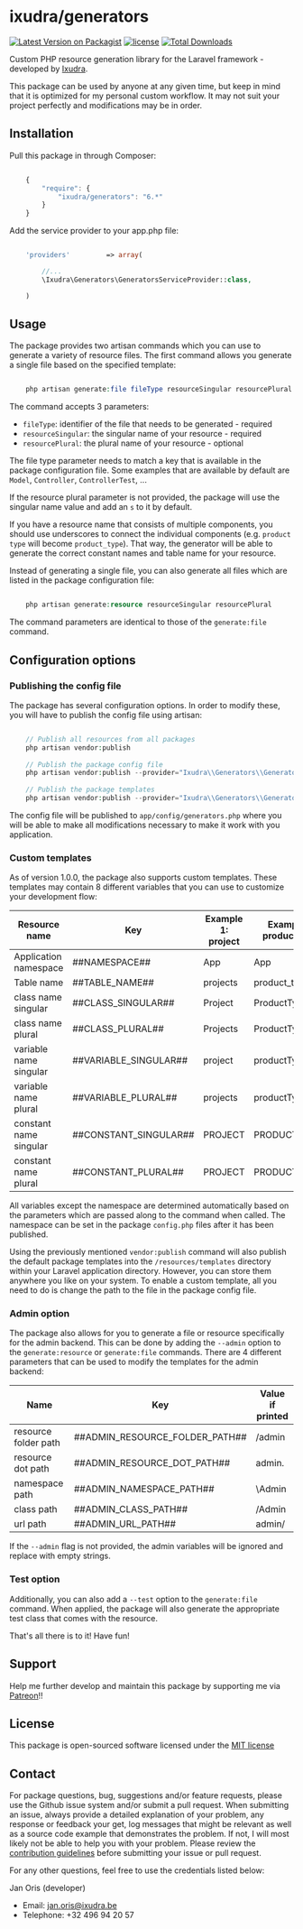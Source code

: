 ixudra/generators
========================

[![Latest Version on Packagist](https://img.shields.io/packagist/v/ixudra/generators.svg?style=flat-square)](https://packagist.org/packages/ixudra/generators)
[![license](https://img.shields.io/github/license/ixudra/generators.svg)]()
[![Total Downloads](https://img.shields.io/packagist/dt/ixudra/generators.svg?style=flat-square)](https://packagist.org/packages/ixudra/generators)

Custom PHP resource generation library for the Laravel framework - developed by [Ixudra](https://ixudra.be).

This package can be used by anyone at any given time, but keep in mind that it is optimized for my personal custom workflow. It may not suit your project perfectly and modifications may be in order.




## Installation

Pull this package in through Composer:

```js

    {
        "require": {
            "ixudra/generators": "6.*"
        }
    }

```

Add the service provider to your app.php file:

```php

    'providers'         => array(

        //...
        \Ixudra\Generators\GeneratorsServiceProvider::class,

    )

```




## Usage

The package provides two artisan commands which you can use to generate a variety of resource files. The first command allows you generate a single file based on the specified template:

```php

    php artisan generate:file fileType resourceSingular resourcePlural

```

The command accepts 3 parameters: 

 - `fileType`: identifier of the file that needs to be generated - required
 - `resourceSingular`: the singular name of your resource - required
 - `resourcePlural`: the plural name of your resource - optional
 
The file type parameter needs to match a key that is available in the package configuration file. Some examples that are available by default are `Model`, `Controller`, `ControllerTest`, ...
 
If the resource plural parameter is not provided, the package will use the singular name value and add an `s` to it by default.

If you have a resource name that consists of multiple components, you should use underscores to connect the individual components (e.g. `product type` will become `product_type`). That way, the generator will be able to generate the correct constant names and table name for your resource.

Instead of generating a single file, you can also generate all files which are listed in the package configuration file:

```php

    php artisan generate:resource resourceSingular resourcePlural

```

The command parameters are identical to those of the `generate:file` command.




## Configuration options

### Publishing the config file

The package has several configuration options. In order to modify these, you will have to publish the config file using artisan:

```php

    // Publish all resources from all packages
    php artisan vendor:publish
    
    // Publish the package config file
    php artisan vendor:publish --provider="Ixudra\\Generators\\GeneratorsServiceProvider" --tag="config"
    
    // Publish the package templates
    php artisan vendor:publish --provider="Ixudra\\Generators\\GeneratorsServiceProvider" --tag="templates"

```

The config file will be published to `app/config/generators.php` where you will be able to make all modifications necessary to make it work with you application.


### Custom templates

As of version 1.0.0, the package also supports custom templates. These templates may contain 8 different variables that you can use to customize your development flow:


| Resource name             | Key                       | Example 1: project    | Example 2: product_type   |
|---------------------------|---------------------------|-----------------------|---------------------------|
| Application namespace     | ##NAMESPACE##             | App                   | App                       |
| Table name                | ##TABLE_NAME##            | projects              | product_types             |
| class name singular       | ##CLASS_SINGULAR##        | Project               | ProductType               |
| class name plural         | ##CLASS_PLURAL##          | Projects              | ProductTypes              |
| variable name singular    | ##VARIABLE_SINGULAR##     | project               | productType               |
| variable name plural      | ##VARIABLE_PLURAL##       | projects              | productTypes              |
| constant name singular    | ##CONSTANT_SINGULAR##     | PROJECT               | PRODUCT_TYPE              |
| constant name plural      | ##CONSTANT_PLURAL##       | PROJECT               | PRODUCT_TYPES             |


All variables except the namespace are determined automatically based on the parameters which are passed along to the command when called. The namespace can be set in the package `config.php` files after it has been published.

Using the previously mentioned `vendor:publish` command will also publish the default package templates into the `/resources/templates` directory within your Laravel application directory. However, you can store them anywhere you like on your system. To enable a custom template, all you need to do is change the path to the file in the package config file.


### Admin option

The package also allows for you to generate a file or resource specifically for the admin backend. This can be done by adding the `--admin` option to the `generate:resource` or `generate:file` commands. There are 4 different parameters that can be used to modify the templates for the admin backend:


| Name                      | Key                               | Value if printed      |
|---------------------------|-----------------------------------|-----------------------|
| resource folder path      | ##ADMIN_RESOURCE_FOLDER_PATH##    | /admin                |
| resource dot path         | ##ADMIN_RESOURCE_DOT_PATH##       | admin.                |
| namespace path            | ##ADMIN_NAMESPACE_PATH##          | \Admin                |
| class path                | ##ADMIN_CLASS_PATH##              | /Admin                |
| url path                  | ##ADMIN_URL_PATH##                | admin/                |


If the `--admin` flag is not provided, the admin variables will be ignored and replace with empty strings.


### Test option

Additionally, you can also add a `--test` option to the `generate:file` command. When applied, the package will also generate the appropriate test class that comes with the resource. 


That's all there is to it! Have fun!




## Support

Help me further develop and maintain this package by supporting me via [Patreon](https://www.patreon.com/ixudra)!!




## License

This package is open-sourced software licensed under the [MIT license](http://opensource.org/licenses/MIT)




## Contact

For package questions, bug, suggestions and/or feature requests, please use the Github issue system and/or submit a pull request. When submitting an issue, always provide a detailed explanation of your problem, any response or feedback your get, log messages that might be relevant as well as a source code example that demonstrates the problem. If not, I will most likely not be able to help you with your problem. Please review the [contribution guidelines](https://github.com/ixudra/generators/blob/master/CONTRIBUTING.md) before submitting your issue or pull request.

For any other questions, feel free to use the credentials listed below: 

Jan Oris (developer)

- Email: jan.oris@ixudra.be
- Telephone: +32 496 94 20 57
